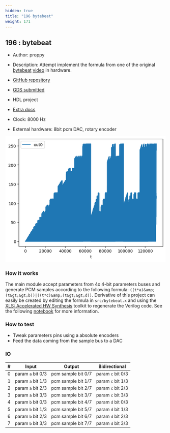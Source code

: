 ```yaml
---
hidden: true
title: "196 bytebeat"
weight: 171
---
```


## 196 : bytebeat

* Author: proppy
* Description: Attempt implement the formula from one of the original [bytebeat](http://countercomplex.blogspot.com/2011/10/algorithmic-symphonies-from-one-line-of.html) [video](https://www.youtube.com/watch?v=tCRPUv8V22o) in hardware.

* [GitHub repository](https://github.com/proppy/tt05-bytebeat)
* [GDS submitted](https://github.com/proppy/tt05-bytebeat/actions/runs/6726953909)
* HDL project
* [Extra docs](https://colab.research.google.com/gist/proppy/1258e007febb077c42ccea1d28e092c4/xls_audio_playground.ipynb)
* Clock: 8000 Hz
* External hardware: 8bit pcm DAC, rotary encoder

![picture](images/picture.png)

### How it works

The main module accept parameters from 4x 4-bit parameters buses and generate PCM samples according to the following formula: `((t*a)&amp;(t&gt;&gt;b))|((t*c)&amp;(t&gt;&gt;d))`.
Derivative of this project can easily be created by editing the formula in `src/bytebeat.x` and using the [XLS: Accelerated HW Synthesis](https://github.com/google/xls) toolkit to regenerate the Verilog code.
See the following [notebook](https://colab.research.google.com/gist/proppy/1258e007febb077c42ccea1d28e092c4/xls_audio_playground.ipynb) for more information.


### How to test

- Tweak parameters pins using a absolute encoders
- Feed the data coming from the sample bus to a DAC


### IO

| # | Input        | Output       | Bidirectional      |
|---|--------------|--------------| -------------------|
| 0 | param `a` bit 0/3  | pcm sample bit 0/7 | param `c` bit 0/3 |
| 1 | param `a` bit 1/3  | pcm sample bit 1/7 | param `c` bit 1/3 |
| 2 | param `a` bit 2/3  | pcm sample bit 2/7 | param `c` bit 2/3 |
| 3 | param `a` bit 3/3  | pcm sample bit 3/7 | param `c` bit 3/3 |
| 4 | param `b` bit 0/3  | pcm sample bit 4/7 | param `d` bit 0/3 |
| 5 | param `b` bit 1/3  | pcm sample bit 5/7 | param `d` bit 1/3 |
| 6 | param `b` bit 2/3  | pcm sample bit 6/7 | param `d` bit 2/3 |
| 7 | param `b` bit 3/3  | pcm sample bit 7/7 | param `d` bit 3/3 |
